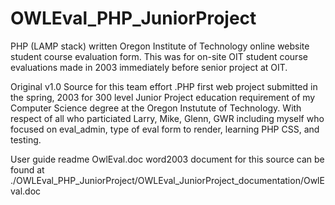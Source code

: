 # OWLEval_PHP_JuniorProject
PHP (LAMP stack) written Oregon Institute of Technology online website student course evaluation form. This was for on-site OIT student course evaluations made in 2003 immediately before senior project at OIT.

Original v1.0 Source for this team effort .PHP first web project submitted in the spring, 2003 for 300 level Junior Project education requirement of my Computer Science degree at the Oregon Instutute of Technology. With respect of all who particiated Larry, Mike, Glenn, GWR including myself who focused on eval_admin, type of eval form to render, learning PHP CSS, and testing.

User guide readme OwlEval.doc word2003 document for this source can be found at ./OWLEval_PHP_JuniorProject/OWLEval_JuniorProject_documentation/OwlEval.doc
